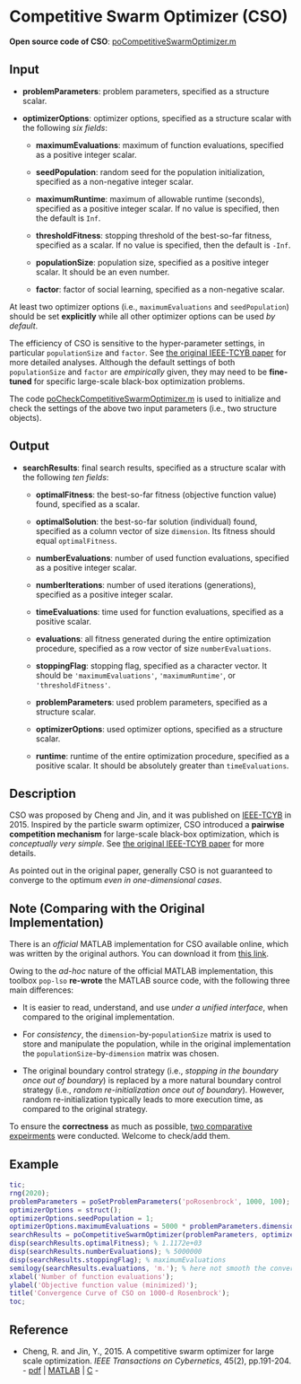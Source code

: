 # Competitive Swarm Optimizer (CSO)

**Open source code of CSO**: [poCompetitiveSwarmOptimizer.m](https://github.com/os-popt/pop-lso/blob/master/matlab/main/optimizers/particle-swarm-optimizers/poCompetitiveSwarmOptimizer.m)

## Input

* **problemParameters**: problem parameters, specified as a structure scalar.

* **optimizerOptions**: optimizer options, specified as a structure scalar with the following *six fields*:

  * **maximumEvaluations**: maximum of function evaluations, specified as a positive integer scalar.
  
  * **seedPopulation**: random seed for the population initialization, specified as a non-negative integer scalar.
  
  * **maximumRuntime**: maximum of allowable runtime (seconds), specified as a positive integer scalar. If no value is specified, then the default is `Inf`.
  
  * **thresholdFitness**: stopping threshold of the best-so-far fitness, specified as a scalar. If no value is specified, then the default is `-Inf`.
  
  * **populationSize**: population size, specified as a positive integer scalar. It should be an even number.
  
  * **factor**: factor of social learning, specified as a non-negative scalar.

At least two optimizer options (i.e., `maximumEvaluations` and `seedPopulation`) should be set **explicitly** while all other optimizer options can be used *by default*.

The efficiency of CSO is sensitive to the hyper-parameter settings, in particular `populationSize` and `factor`. See [the original IEEE-TCYB paper](https://ieeexplore.ieee.org/abstract/document/6819057/) for more detailed analyses. Although the default settings of both `populationSize` and `factor` are *empirically* given, they may need to be **fine-tuned** for specific large-scale black-box optimization problems.

The code [poCheckCompetitiveSwarmOptimizer.m](https://github.com/os-popt/pop-lso/blob/master/matlab/main/optimizers/particle-swarm-optimizers/poCheckCompetitiveSwarmOptimizer.m) is used to initialize and check the settings of the above two input parameters (i.e., two structure objects).

## Output

* **searchResults**: final search results, specified as a structure scalar with the following *ten fields*:

  * **optimalFitness**: the best-so-far fitness (objective function value) found,  specified as a scalar.
  
  * **optimalSolution**: the best-so-far solution (individual) found, specified as a column vector of size `dimension`. Its fitness should equal `optimalFitness`.
  
  * **numberEvaluations**: number of used function evaluations, specified as a positive integer scalar.
  
  * **numberIterations**: number of used iterations (generations), specified as a positive integer scalar.
  
  * **timeEvaluations**: time used for function evaluations, specified as a positive scalar.
  
  * **evaluations**: all fitness generated during the entire optimization procedure, specified as a row vector of size `numberEvaluations`.
  
  * **stoppingFlag**: stopping flag, specified as a character vector. It should be `'maximumEvaluations'`, `'maximumRuntime'`, or `'thresholdFitness'`.
  
  * **problemParameters**:  used problem parameters, specified as a structure scalar.
  
  * **optimizerOptions**: used optimizer options, specified as a structure scalar.
  
  * **runtime**: runtime of the entire optimization procedure, specified as a positive scalar. It should be absolutely greater than `timeEvaluations`.

## Description

CSO was proposed by Cheng and Jin, and it was published on [IEEE-TCYB](https://ieeexplore.ieee.org/abstract/document/6819057/) in 2015. Inspired by the particle swarm optimizer, CSO introduced a **pairwise competition mechanism** for large-scale black-box optimization, which is *conceptually very simple*. See [the original IEEE-TCYB paper](https://ieeexplore.ieee.org/abstract/document/6819057/) for more details.

As pointed out in the original paper, generally CSO is not guaranteed to converge to the optimum *even in one-dimensional cases*.

## Note (Comparing with the Original Implementation)

There is an *official* MATLAB implementation for CSO available online, which was written by the original authors. You can download it from [this link](http://www.soft-computing.de/jin-pub_year.html#2015).

Owing to the *ad-hoc* nature of the official MATLAB implementation, this toolbox `pop-lso` **re-wrote** the MATLAB source code, with the following three main differences:

* It is easier to read, understand, and use *under a unified interface*, when compared to the original implementation.

* For *consistency*, the `dimension`-by-`populationSize` matrix is used to store and manipulate the population, while in the original implementation the `populationSize`-by-`dimension` matrix was chosen.

* The original boundary control strategy (i.e., *stopping in the boundary once out of boundary*) is replaced by a more natural boundary control strategy (i.e., *random re-initialization once out of boundary*). However, random re-initialization typically leads to more execution time, as compared to the original strategy.

To ensure the **correctness** as much as possible, [two comparative expeirments](https://github.com/os-popt/pop-lso/blob/master/matlab/test/optimizers/particle-swarm-optimizers/competitive-swarm-optimizer/poCompetitiveSwarmOptimizeTest.m) were conducted. Welcome to check/add them.

## Example

```MATLAB
tic;
rng(2020);
problemParameters = poSetProblemParameters('poRosenbrock', 1000, 100);
optimizerOptions = struct();
optimizerOptions.seedPopulation = 1;
optimizerOptions.maximumEvaluations = 5000 * problemParameters.dimension;
searchResults = poCompetitiveSwarmOptimizer(problemParameters, optimizerOptions);
disp(searchResults.optimalFitness); % 1.1172e+03
disp(searchResults.numberEvaluations); % 5000000
disp(searchResults.stoppingFlag); % maximumEvaluations
semilogy(searchResults.evaluations, 'm.'); % here not smooth the convergence curve
xlabel('Number of function evaluations');
ylabel('Objective function value (minimized)');
title('Convergence Curve of CSO on 1000-d Rosenbrock');
toc;
```

## Reference

* Cheng, R. and Jin, Y., 2015. A competitive swarm optimizer for large scale optimization. *IEEE Transactions on Cybernetics*, 45(2), pp.191-204. - [pdf](https://ieeexplore.ieee.org/abstract/document/6819057/) | [MATLAB](http://www.soft-computing.de/CSO_Matlab_New.zip) | [C](http://www.soft-computing.de/CSO_C.zip) -

